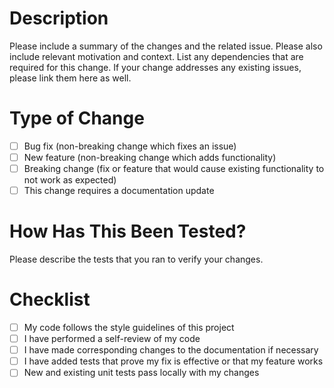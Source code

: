 # Description

Please include a summary of the changes and the related issue. Please also include relevant motivation and context. List any dependencies that are required for this change. If your change addresses any existing issues, please link them here as well.

# Type of Change

- [ ] Bug fix (non-breaking change which fixes an issue)
- [ ] New feature (non-breaking change which adds functionality)
- [ ] Breaking change (fix or feature that would cause existing functionality to not work as expected)
- [ ] This change requires a documentation update

# How Has This Been Tested?

Please describe the tests that you ran to verify your changes. 

# Checklist

- [ ] My code follows the style guidelines of this project
- [ ] I have performed a self-review of my code
- [ ] I have made corresponding changes to the documentation if necessary
- [ ] I have added tests that prove my fix is effective or that my feature works
- [ ] New and existing unit tests pass locally with my changes
